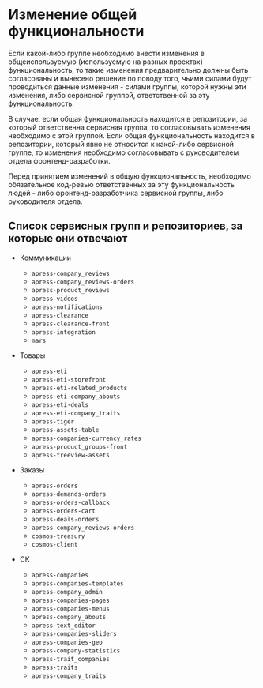 Изменение общей функциональности
================================

Если какой-либо группе необходимо внести изменения в общеиспользуемую (используемую на разных проектах) 
функциональность, то такие изменения предварительно должны быть согласованы и вынесено решение по поводу того, чьими
силами будут проводиться данные изменения - силами группы, которой нужны эти изменения, либо сервисной группой, 
ответственной за эту функциональность. 

В случае, если общая функциональность находится в репозитории, за который ответственна сервисная группа, то 
согласовывать изменения необходимо с этой группой. Если общая функциональность находится в репозитории, который 
явно не относится к какой-либо сервисной группе, то изменения необходимо согласовывать с руководителем отдела 
фронтенд-разработки.

Перед принятием изменений в общую функциональность, необходимо обязательное код-ревью ответственных за эту 
функциональность людей - либо фронтенд-разработчика сервисной группы, либо руководителя отдела.

## Список сервисных групп и репозиториев, за которые они отвечают

* Коммуникации

  - `apress-company_reviews`
  - `apress-company_reviews-orders`
  - `apress-product_reviews`
  - `apress-videos`
  - `apress-notifications`
  - `apress-clearance`
  - `apress-clearance-front`
  - `apress-integration`
  - `mars`

* Товары

  - `apress-eti`
  - `apress-eti-storefront`
  - `apress-eti-related_products`
  - `apress-eti-company_abouts`
  - `apress-eti-deals`
  - `apress-eti-company_traits`
  - `apress-tiger`
  - `apress-assets-table`
  - `apress-companies-currency_rates`
  - `apress-product_groups-front`
  - `apress-treeview-assets`

* Заказы

  - `apress-orders`
  - `apress-demands-orders`
  - `apress-orders-callback`
  - `apress-orders-cart`
  - `apress-deals-orders`
  - `apress-company_reviews-orders`
  - `cosmos-treasury`
  - `cosmos-client`

* СК

  - `apress-companies`
  - `apress-companies-templates`
  - `apress-company_admin`
  - `apress-companies-pages`
  - `apress-companies-menus`
  - `apress-company_abouts`
  - `apress-text_editor`
  - `apress-companies-sliders`
  - `apress-companies-geo`
  - `apress-company-statistics`
  - `apress-trait_companies`
  - `apress-traits`
  - `apress-company_traits`
